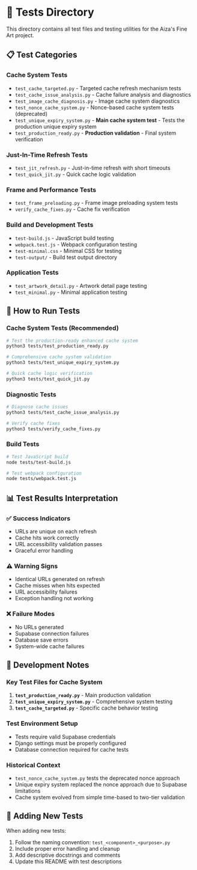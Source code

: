 # 🧪 Tests Directory

This directory contains all test files and testing utilities for the Aiza's Fine Art project.

## 📋 Test Categories

### Cache System Tests
- `test_cache_targeted.py` - Targeted cache refresh mechanism tests
- `test_cache_issue_analysis.py` - Cache failure analysis and diagnostics
- `test_image_cache_diagnosis.py` - Image cache system diagnostics
- `test_nonce_cache_system.py` - Nonce-based cache system tests (deprecated)
- `test_unique_expiry_system.py` - **Main cache system test** - Tests the production unique expiry system
- `test_production_ready.py` - **Production validation** - Final system verification

### Just-In-Time Refresh Tests
- `test_jit_refresh.py` - Just-in-time refresh with short timeouts
- `test_quick_jit.py` - Quick cache logic validation

### Frame and Performance Tests
- `test_frame_preloading.py` - Frame image preloading system tests
- `verify_cache_fixes.py` - Cache fix verification

### Build and Development Tests
- `test-build.js` - JavaScript build testing
- `webpack.test.js` - Webpack configuration testing
- `test-minimal.css` - Minimal CSS for testing
- `test-output/` - Build test output directory

### Application Tests
- `test_artwork_detail.py` - Artwork detail page testing
- `test_minimal.py` - Minimal application testing

## 🚀 How to Run Tests

### Cache System Tests (Recommended)
```bash
# Test the production-ready enhanced cache system
python3 tests/test_production_ready.py

# Comprehensive cache system validation
python3 tests/test_unique_expiry_system.py

# Quick cache logic verification
python3 tests/test_quick_jit.py
```

### Diagnostic Tests
```bash
# Diagnose cache issues
python3 tests/test_cache_issue_analysis.py

# Verify cache fixes
python3 tests/verify_cache_fixes.py
```

### Build Tests
```bash
# Test JavaScript build
node tests/test-build.js

# Test webpack configuration
node tests/webpack.test.js
```

## 📊 Test Results Interpretation

### ✅ Success Indicators
- URLs are unique on each refresh
- Cache hits work correctly
- URL accessibility validation passes
- Graceful error handling

### ⚠️ Warning Signs
- Identical URLs generated on refresh
- Cache misses when hits expected
- URL accessibility failures
- Exception handling not working

### ❌ Failure Modes
- No URLs generated
- Supabase connection failures
- Database save errors
- System-wide cache failures

## 🔧 Development Notes

### Key Test Files for Cache System
1. **`test_production_ready.py`** - Main production validation
2. **`test_unique_expiry_system.py`** - Comprehensive system testing
3. **`test_cache_targeted.py`** - Specific cache behavior testing

### Test Environment Setup
- Tests require valid Supabase credentials
- Django settings must be properly configured
- Database connection required for cache tests

### Historical Context
- `test_nonce_cache_system.py` tests the deprecated nonce approach
- Unique expiry system replaced the nonce approach due to Supabase limitations
- Cache system evolved from simple time-based to two-tier validation

## 📝 Adding New Tests

When adding new tests:
1. Follow the naming convention: `test_<component>_<purpose>.py`
2. Include proper error handling and cleanup
3. Add descriptive docstrings and comments
4. Update this README with test descriptions